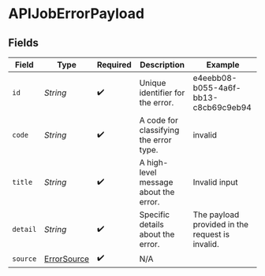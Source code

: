 # APIJobErrorPayload


## Fields

| Field                                                 | Type                                                  | Required                                              | Description                                           | Example                                               |
| ----------------------------------------------------- | ----------------------------------------------------- | ----------------------------------------------------- | ----------------------------------------------------- | ----------------------------------------------------- |
| `id`                                                  | *String*                                              | :heavy_check_mark:                                    | Unique identifier for the error.                      | e4eebb08-b055-4a6f-bb13-c8cb69c9eb94                  |
| `code`                                                | *String*                                              | :heavy_check_mark:                                    | A code for classifying the error type.                | invalid                                               |
| `title`                                               | *String*                                              | :heavy_check_mark:                                    | A high-level message about the error.                 | Invalid input                                         |
| `detail`                                              | *String*                                              | :heavy_check_mark:                                    | Specific details about the error.                     | The payload provided in the request is invalid.       |
| `source`                                              | [ErrorSource](../../models/components/ErrorSource.md) | :heavy_check_mark:                                    | N/A                                                   |                                                       |